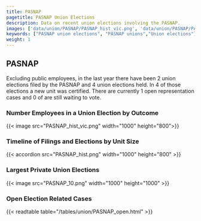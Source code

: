 ```yaml
---
title: PASNAP
pagetitle: PASNAP Union Elections
description: Data on recent union elections involving the PASNAP.
images: ['data/union/PASNAP/PASNAP_hist_vic.png', 'data/union/PASNAP/PASNAP_hist_size.png', 'data/union/PASNAP/PASNAP_10.png']
keywords: ["PASNAP union elections", "PASNAP unions","Union elections"]
weight: 1
---
```

##  PASNAP

Excluding public employees, in the last year there have been 2 union elections filed by the PASNAP and 4 union elections held. In 4 of those elections a new unit was certified. There are currently 1 open representation cases and 0 of are still waiting to vote.

### Number Employees in a Union Election by Outcome
{{< image src="PASNAP_hist_vic.png" width="1000" height="800">}}

### Timeline of Filings and Elections by Unit Size
{{< accordion src="PASNAP_hist.png" width="1000" height="800" >}}

### Largest Private Union Elections
{{< image src="PASNAP_10.png" width="1000" height="1000"  >}}

### Open Election Related Cases
{{< readtable table="/tables/union/PASNAP_open.html" >}}

